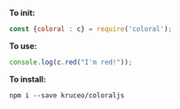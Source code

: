 **To init:**
```js
const {coloral : c} = require('coloral');
```

**To use:**

```js
console.log(c.red("I'm red!"));
```
**To install:**

```
npm i --save kruceo/coloraljs
```